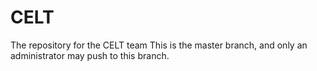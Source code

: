 # CELT
The repository for the CELT team
This is the master branch, and only an administrator may push to this branch.